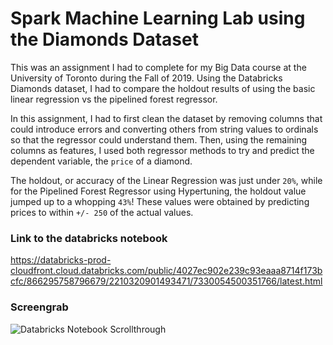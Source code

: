 # Spark Machine Learning Lab using the Diamonds Dataset

This was an assignment I had to complete for my Big Data course at the University of Toronto during the Fall of 2019. Using the Databricks Diamonds dataset, I had to compare the holdout results of using the basic linear regression vs the pipelined forest regressor.

In this assignment, I had to first clean the dataset by removing columns that could introduce errors and converting others from string values to ordinals so that the regressor could understand them. Then, using the remaining columns as features, I used both regressor methods to try and predict the dependent variable, the `price` of a diamond.

The holdout, or accuracy of the Linear Regression was just under `20%`, while for the Pipelined Forest Regressor using Hypertuning, the holdout value jumped up to a whopping `43%`! These values were obtained by predicting prices to within `+/- 250` of the actual values.

### Link to the databricks notebook

https://databricks-prod-cloudfront.cloud.databricks.com/public/4027ec902e239c93eaaa8714f173bcfc/866295758796679/2210320901493471/7330054500351766/latest.html

### Screengrab

![Databricks Notebook Scrollthrough](ml.gif)
